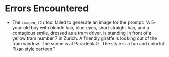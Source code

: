 # Errors Encountered

- The `imagen_t2i` tool failed to generate an image for the prompt: "A 5-year-old boy with blonde hair, blue eyes, short straight hair, and a contagious smile, dressed as a tram driver, is standing in front of a yellow tram number 7 in Zurich. A friendly giraffe is looking out of the tram window. The scene is at Paradeplatz. The style is a fun and colorful Pixar-style cartoon."

